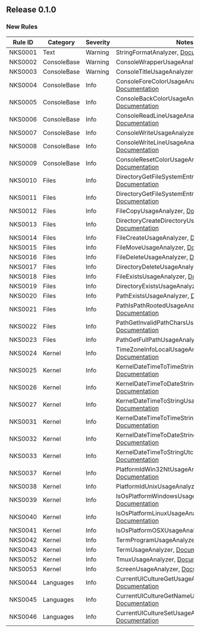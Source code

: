 ## Release 0.1.0

### New Rules

Rule ID | Category | Severity | Notes
--------|----------|----------|-------
NKS0001 | Text | Warning | StringFormatAnalyzer, [Documentation](https://aptivi.gitbook.io/nitrocid-ks-manual/advanced-and-power-users/kernel-modifications/analyzer-diagnostics/text-nks0001)
NKS0002 | ConsoleBase | Warning | ConsoleWrapperUsageAnalyzer, [Documentation](https://aptivi.gitbook.io/nitrocid-ks-manual/advanced-and-power-users/kernel-modifications/analyzer-diagnostics/consolebase-nks0002)
NKS0003 | ConsoleBase | Warning | ConsoleTitleUsageAnalyzer, [Documentation](https://aptivi.gitbook.io/nitrocid-ks-manual/advanced-and-power-users/kernel-modifications/analyzer-diagnostics/consolebase-nks0003)
NKS0004 | ConsoleBase | Info | ConsoleForeColorUsageAnalyzer, [Documentation](https://aptivi.gitbook.io/nitrocid-ks-manual/advanced-and-power-users/kernel-modifications/analyzer-diagnostics/consolebase-nks0004)
NKS0005 | ConsoleBase | Info | ConsoleBackColorUsageAnalyzer, [Documentation](https://aptivi.gitbook.io/nitrocid-ks-manual/advanced-and-power-users/kernel-modifications/analyzer-diagnostics/consolebase-nks0005)
NKS0006 | ConsoleBase | Info | ConsoleReadLineUsageAnalyzer, [Documentation](https://aptivi.gitbook.io/nitrocid-ks-manual/advanced-and-power-users/kernel-modifications/analyzer-diagnostics/consolebase-nks0006)
NKS0007 | ConsoleBase | Info | ConsoleWriteUsageAnalyzer, [Documentation](https://aptivi.gitbook.io/nitrocid-ks-manual/advanced-and-power-users/kernel-modifications/analyzer-diagnostics/consolebase-nks0007)
NKS0008 | ConsoleBase | Info | ConsoleWriteLineUsageAnalyzer, [Documentation](https://aptivi.gitbook.io/nitrocid-ks-manual/advanced-and-power-users/kernel-modifications/analyzer-diagnostics/consolebase-nks0008)
NKS0009 | ConsoleBase | Info | ConsoleResetColorUsageAnalyzer, [Documentation](https://aptivi.gitbook.io/nitrocid-ks-manual/advanced-and-power-users/kernel-modifications/analyzer-diagnostics/consolebase-nks0009)
NKS0010 | Files | Info | DirectoryGetFileSystemEntriesUsageAnalyzer, [Documentation](https://aptivi.gitbook.io/nitrocid-ks-manual/advanced-and-power-users/kernel-modifications/analyzer-diagnostics/files-nks0010)
NKS0011 | Files | Info | DirectoryGetFileSystemEntriesAltUsageAnalyzer, [Documentation](https://aptivi.gitbook.io/nitrocid-ks-manual/advanced-and-power-users/kernel-modifications/analyzer-diagnostics/files-nks0011)
NKS0012 | Files | Info | FileCopyUsageAnalyzer, [Documentation](https://aptivi.gitbook.io/nitrocid-ks-manual/advanced-and-power-users/kernel-modifications/analyzer-diagnostics/files-nks0012)
NKS0013 | Files | Info | DirectoryCreateDirectoryUsageAnalyzer, [Documentation](https://aptivi.gitbook.io/nitrocid-ks-manual/advanced-and-power-users/kernel-modifications/analyzer-diagnostics/files-nks0013)
NKS0014 | Files | Info | FileCreateUsageAnalyzer, [Documentation](https://aptivi.gitbook.io/nitrocid-ks-manual/advanced-and-power-users/kernel-modifications/analyzer-diagnostics/files-nks0014)
NKS0015 | Files | Info | FileMoveUsageAnalyzer, [Documentation](https://aptivi.gitbook.io/nitrocid-ks-manual/advanced-and-power-users/kernel-modifications/analyzer-diagnostics/files-nks0015)
NKS0016 | Files | Info | FileDeleteUsageAnalyzer, [Documentation](https://aptivi.gitbook.io/nitrocid-ks-manual/advanced-and-power-users/kernel-modifications/analyzer-diagnostics/files-nks0016)
NKS0017 | Files | Info | DirectoryDeleteUsageAnalyzer, [Documentation](https://aptivi.gitbook.io/nitrocid-ks-manual/advanced-and-power-users/kernel-modifications/analyzer-diagnostics/files-nks0017)
NKS0018 | Files | Info | FileExistsUsageAnalyzer, [Documentation](https://aptivi.gitbook.io/nitrocid-ks-manual/advanced-and-power-users/kernel-modifications/analyzer-diagnostics/files-nks0018)
NKS0019 | Files | Info | DirectoryExistsUsageAnalyzer, [Documentation](https://aptivi.gitbook.io/nitrocid-ks-manual/advanced-and-power-users/kernel-modifications/analyzer-diagnostics/files-nks0019)
NKS0020 | Files | Info | PathExistsUsageAnalyzer, [Documentation](https://aptivi.gitbook.io/nitrocid-ks-manual/advanced-and-power-users/kernel-modifications/analyzer-diagnostics/files-nks0020)
NKS0021 | Files | Info | PathIsPathRootedUsageAnalyzer, [Documentation](https://aptivi.gitbook.io/nitrocid-ks-manual/advanced-and-power-users/kernel-modifications/analyzer-diagnostics/files-nks0021)
NKS0022 | Files | Info | PathGetInvalidPathCharsUsageAnalyzer, [Documentation](https://aptivi.gitbook.io/nitrocid-ks-manual/advanced-and-power-users/kernel-modifications/analyzer-diagnostics/files-nks0022)
NKS0023 | Files | Info | PathGetFullPathUsageAnalyzer, [Documentation](https://aptivi.gitbook.io/nitrocid-ks-manual/advanced-and-power-users/kernel-modifications/analyzer-diagnostics/files-nks0023)
NKS0024 | Kernel | Info | TimeZoneInfoLocalUsageAnalyzer, [Documentation](https://aptivi.gitbook.io/nitrocid-ks-manual/advanced-and-power-users/kernel-modifications/analyzer-diagnostics/kernel-nks0024)
NKS0025 | Kernel | Info | KernelDateTimeToTimeStringUsageAnalyzer, [Documentation](https://aptivi.gitbook.io/nitrocid-ks-manual/advanced-and-power-users/kernel-modifications/analyzer-diagnostics/kernel-nks0025)
NKS0026 | Kernel | Info | KernelDateTimeToDateStringUsageAnalyzer, [Documentation](https://aptivi.gitbook.io/nitrocid-ks-manual/advanced-and-power-users/kernel-modifications/analyzer-diagnostics/kernel-nks0026)
NKS0027 | Kernel | Info | KernelDateTimeToStringUsageAnalyzer, [Documentation](https://aptivi.gitbook.io/nitrocid-ks-manual/advanced-and-power-users/kernel-modifications/analyzer-diagnostics/kernel-nks0027)
NKS0031 | Kernel | Info | KernelDateTimeToTimeStringUtcUsageAnalyzer, [Documentation](https://aptivi.gitbook.io/nitrocid-ks-manual/advanced-and-power-users/kernel-modifications/analyzer-diagnostics/kernel-nks0031)
NKS0032 | Kernel | Info | KernelDateTimeToDateStringUtcUsageAnalyzer, [Documentation](https://aptivi.gitbook.io/nitrocid-ks-manual/advanced-and-power-users/kernel-modifications/analyzer-diagnostics/kernel-nks0032)
NKS0033 | Kernel | Info | KernelDateTimeToStringUtcUsageAnalyzer, [Documentation](https://aptivi.gitbook.io/nitrocid-ks-manual/advanced-and-power-users/kernel-modifications/analyzer-diagnostics/kernel-nks0033)
NKS0037 | Kernel | Info | PlatformIdWin32NtUsageAnalyzer, [Documentation](https://aptivi.gitbook.io/nitrocid-ks-manual/advanced-and-power-users/kernel-modifications/analyzer-diagnostics/kernel-nks0037)
NKS0038 | Kernel | Info | PlatformIdUnixUsageAnalyzer, [Documentation](https://aptivi.gitbook.io/nitrocid-ks-manual/advanced-and-power-users/kernel-modifications/analyzer-diagnostics/kernel-nks0038)
NKS0039 | Kernel | Info | IsOsPlatformWindowsUsageAnalyzer, [Documentation](https://aptivi.gitbook.io/nitrocid-ks-manual/advanced-and-power-users/kernel-modifications/analyzer-diagnostics/kernel-nks0039)
NKS0040 | Kernel | Info | IsOsPlatformLinuxUsageAnalyzer, [Documentation](https://aptivi.gitbook.io/nitrocid-ks-manual/advanced-and-power-users/kernel-modifications/analyzer-diagnostics/kernel-nks0040)
NKS0041 | Kernel | Info | IsOsPlatformOSXUsageAnalyzer, [Documentation](https://aptivi.gitbook.io/nitrocid-ks-manual/advanced-and-power-users/kernel-modifications/analyzer-diagnostics/kernel-nks0041)
NKS0042 | Kernel | Info | TermProgramUsageAnalyzer, [Documentation](https://aptivi.gitbook.io/nitrocid-ks-manual/advanced-and-power-users/kernel-modifications/analyzer-diagnostics/kernel-nks0042)
NKS0043 | Kernel | Info | TermUsageAnalyzer, [Documentation](https://aptivi.gitbook.io/nitrocid-ks-manual/advanced-and-power-users/kernel-modifications/analyzer-diagnostics/kernel-nks0043)
NKS0052 | Kernel | Info | TmuxUsageAnalyzer, [Documentation](https://aptivi.gitbook.io/nitrocid-ks-manual/advanced-and-power-users/kernel-modifications/analyzer-diagnostics/kernel-nks0052)
NKS0053 | Kernel | Info | ScreenUsageAnalyzer, [Documentation](https://aptivi.gitbook.io/nitrocid-ks-manual/advanced-and-power-users/kernel-modifications/analyzer-diagnostics/kernel-nks0053)
NKS0044 | Languages | Info | CurrentUICultureGetUsageAnalyzer, [Documentation](https://aptivi.gitbook.io/nitrocid-ks-manual/advanced-and-power-users/kernel-modifications/analyzer-diagnostics/languages-nks0044)
NKS0045 | Languages | Info | CurrentUICultureGetNameUsageAnalyzer, [Documentation](https://aptivi.gitbook.io/nitrocid-ks-manual/advanced-and-power-users/kernel-modifications/analyzer-diagnostics/languages-nks0045)
NKS0046 | Languages | Info | CurrentUICultureSetUsageAnalyzer, [Documentation](https://aptivi.gitbook.io/nitrocid-ks-manual/advanced-and-power-users/kernel-modifications/analyzer-diagnostics/languages-nks0046)
